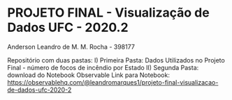 # PROJETO FINAL - Visualização de Dados UFC - 2020.2
Anderson Leandro de M. M. Rocha - 398177

Repositório com duas pastas:
I) Primeira Pasta: Dados Utilizados no Projeto Final - número de focos de incêndio por Estado
II) Segunda Pasta: download do Notebook Observable
Link para Notebook: https://observablehq.com/@leandromarques1/projeto-final-visualizacao-de-dados-ufc-2020-2
~~~
